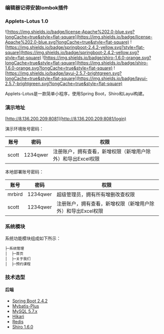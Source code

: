### 编辑器记得安装lombok插件

### Applets-Lotus 1.0
![https://img.shields.io/badge/license-Apache%202.0-blue.svg?longCache=true&style=flat-square](https://img.shields.io/badge/license-Apache%202.0-blue.svg?longCache=true&style=flat-square)
![https://img.shields.io/badge/springboot-2.4.2-yellow.svg?style=flat-square](https://img.shields.io/badge/springboot-2.4.2-yellow.svg?style=flat-square)
![https://img.shields.io/badge/shiro-1.6.0-orange.svg?longCache=true&style=flat-square](https://img.shields.io/badge/shiro-1.6.0-orange.svg?longCache=true&style=flat-square)
![https://img.shields.io/badge/layui-2.5.7-brightgreen.svg?longCache=true&style=flat-square](https://img.shields.io/badge/layui-2.5.7-brightgreen.svg?longCache=true&style=flat-square)

Applets-Lotus是一款简单小程序，使用Spring Boot，Shiro和Layui构建。

### 演示地址

[http://8.136.200.209:8081](http://8.136.200.209:8081/login)

演示环境账号密码：

账号 | 密码| 权限
---|---|---
scott | 1234qwer | 注册账户，拥有查看，新增权限（新增用户除外）和导出Excel权限


本地部署账号密码：

账号 | 密码| 权限
---|---|---
mrbird | 1234qwer |超级管理员，拥有所有增删改查权限
scott | 1234qwer | 注册账户，拥有查看，新增权限（新增用户除外）和导出Excel权限

### 系统模块
系统功能模块组成如下所示：
```
├─系统管理
│  ├─首页
│  ├─关于我们
│  ├─预约课程
```

### 技术选型

#### 后端
- [Spring Boot 2.4.2](http://spring.io/projects/spring-boot/)
- [Mybatis-Plus](https://mp.baomidou.com/guide/)
- [MySQL 5.7.x](https://dev.mysql.com/downloads/mysql/5.7.html#downloads)
- [Hikari](https://brettwooldridge.github.io/HikariCP/)
- [Redis](https://redis.io/)
- [Shiro 1.6.0](http://shiro.apache.org/)
